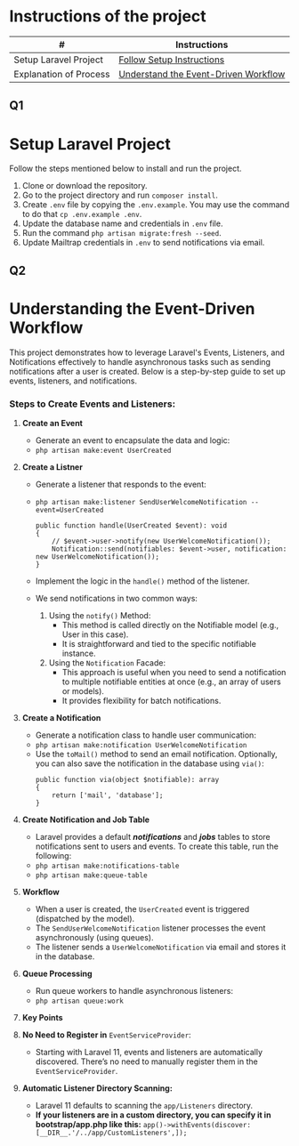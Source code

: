 # Instructions of the project #
|           #                |   **Instructions**                          |
|----------------------------|---------------------------------------------|
| Setup Laravel Project      |  [Follow Setup Instructions](#q1)<br>           |
| Explanation of Process |  [Understand the Event-Driven Workflow](#q2)<br>                         |


## Q1
# Setup Laravel Project
Follow the steps mentioned below to install and run the project.

1. Clone or download the repository.
2. Go to the project directory and run `composer install`.
3. Create `.env` file by copying the `.env.example`. You may use the command to do that `cp .env.example .env`.
4. Update the database name and credentials in `.env` file.
5. Run the command `php artisan migrate:fresh --seed`.
6. Update Mailtrap credentials in ```.env``` to send notifications via email.

## Q2
# Understanding the Event-Driven Workflow
This project demonstrates how to leverage Laravel's Events, Listeners, and Notifications effectively to handle asynchronous tasks such as sending notifications after a user is created. Below is a step-by-step guide to set up events, listeners, and notifications.

### Steps to Create Events and Listeners:

1. **Create an Event**
   - Generate an event to encapsulate the data and logic:
   - ```php artisan make:event UserCreated```
3. **Create a Listner**
    - Generate a listener that responds to the event:
    - ```php artisan make:listener SendUserWelcomeNotification --event=UserCreated```

      ```
      public function handle(UserCreated $event): void
      {
          // $event->user->notify(new UserWelcomeNotification());
          Notification::send(notifiables: $event->user, notification: new UserWelcomeNotification());
      }
      ```
    - Implement the logic in the ```handle()``` method of the listener.
    - We send notifications in two common ways:
       1. Using the ```notify()``` Method:
          - This method is called directly on the Notifiable model (e.g., User in this case).
          - It is straightforward and tied to the specific notifiable instance.
       2. Using the ```Notification``` Facade:
          - This approach is useful when you need to send a notification to multiple notifiable entities at once (e.g., an array of users or models).
          - It provides flexibility for batch notifications.
5. **Create a Notification**
    - Generate a notification class to handle user communication:
    - ```php artisan make:notification UserWelcomeNotification```
    - Use the ```toMail()``` method to send an email notification. Optionally, you can also save the notification in the database using ```via()```:
       ```
       public function via(object $notifiable): array
       {
           return ['mail', 'database'];
       }
       ```

6. **Create Notification and Job Table**
    - Laravel provides a default ***notifications*** and ***jobs*** tables to store notifications sent to users and events. To create this table, run the following:
    - ```php artisan make:notifications-table```
    -  ```php artisan make:queue-table```

7. **Workflow**
   - When a user is created, the ```UserCreated``` event is triggered (dispatched by the model).
   - The ```SendUserWelcomeNotification``` listener processes the event asynchronously (using queues).
   - The listener sends a ```UserWelcomeNotification``` via email and stores it in the database.

8. **Queue Processing**
    - Run queue workers to handle asynchronous listeners:
    - ```php artisan queue:work```
  
10. **Key Points**
   
   1. **No Need to Register in** ```EventServiceProvider```:

      - Starting with Laravel 11, events and listeners are automatically discovered. There’s no need to manually register them in the ```EventServiceProvider```.
      
   2. **Automatic Listener Directory Scanning:**

      - Laravel 11 defaults to scanning the ```app/Listeners``` directory.
      - **If your listeners are in a custom directory, you can specify it in bootstrap/app.php like this:**
      ```app()->withEvents(discover: [__DIR__.'/../app/CustomListeners',]);```

